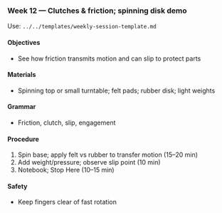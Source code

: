### Week 12 — Clutches & friction; spinning disk demo

Use: `../../templates/weekly-session-template.md`

#### Objectives
- See how friction transmits motion and can slip to protect parts

#### Materials
- Spinning top or small turntable; felt pads; rubber disk; light weights

#### Grammar
- Friction, clutch, slip, engagement

#### Procedure
1) Spin base; apply felt vs rubber to transfer motion (15–20 min)
2) Add weight/pressure; observe slip point (10 min)
3) Notebook; Stop Here (10–15 min)

#### Safety
- Keep fingers clear of fast rotation

